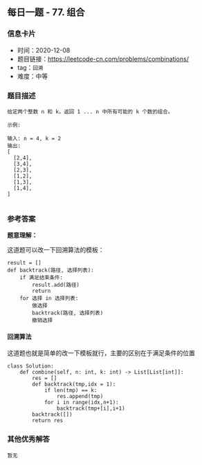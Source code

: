 ## 每日一题 - 77. 组合

### 信息卡片

- 时间：2020-12-08
- 题目链接：https://leetcode-cn.com/problems/combinations/
- tag：`回溯`
- 难度：中等

### 题目描述

```
给定两个整数 n 和 k，返回 1 ... n 中所有可能的 k 个数的组合。

示例:

输入: n = 4, k = 2
输出:
[
  [2,4],
  [3,4],
  [2,3],
  [1,2],
  [1,3],
  [1,4],
]
 
```

### 参考答案

**题意理解：**

这道题可以改一下回溯算法的模板：

```
result = []
def backtrack(路径, 选择列表):
    if 满足结束条件:
        result.add(路径)
        return
    for 选择 in 选择列表:
        做选择
        backtrack(路径, 选择列表)
        撤销选择
```


#### 回溯算法

这道题也就是简单的改一下模板就行，主要的区别在于满足条件的位置

```
class Solution:
    def combine(self, n: int, k: int) -> List[List[int]]:
        res = []
        def backtrack(tmp,idx = 1):
            if len(tmp) == k:
                res.append(tmp)
            for i in range(idx,n+1):
                backtrack(tmp+[i],i+1)
        backtrack([])
        return res
```

### 其他优秀解答

```
暂无
```



